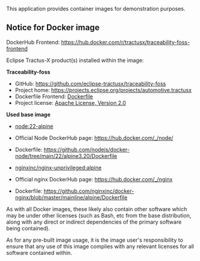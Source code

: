 This application provides container images for demonstration purposes.

## Notice for Docker image

DockerHub Frontend: https://hub.docker.com/r/tractusx/traceability-foss-frontend

Eclipse Tractus-X product(s) installed within the image:

__Traceability-foss__

- GitHub: https://github.com/eclipse-tractusx/traceability-foss
- Project home: https://projects.eclipse.org/projects/automotive.tractusx
- Dockerfile Frontend: [Dockerfile](frontend/Dockerfile)
- Project license: [Apache License, Version 2.0](LICENSE)

**Used base image**

- [node:22-alpine](https://github.com/nodejs/docker-node)
- Official Node DockerHub page: https://hub.docker.com/_/node/
- Dockerfile: https://github.com/nodejs/docker-node/tree/main/22/alpine3.20/Dockerfile


- [nginxinc/nginx-unprivileged:alpine](https://github.com/nginxinc/docker-nginx)
- Official nginx DockerHub page: https://hub.docker.com/_/nginx
- Dockerfile: https://github.com/nginxinc/docker-nginx/blob/master/mainline/alpine/Dockerfile

As with all Docker images, these likely also contain other software which may be under other licenses (such as Bash, etc from the base distribution, along with any direct or indirect dependencies of the primary software being contained).

As for any pre-built image usage, it is the image user's responsibility to ensure that any use of this image complies with any relevant licenses for all software contained within.

